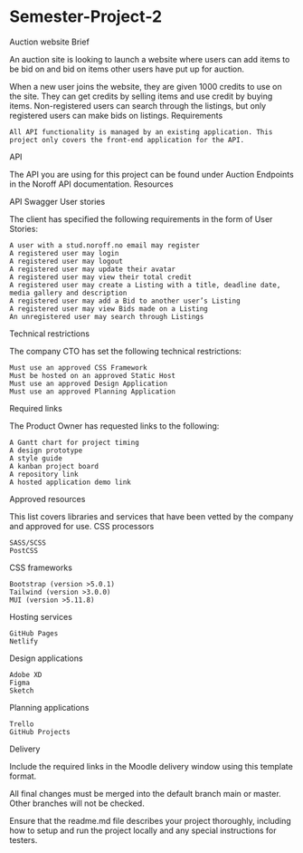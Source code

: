 # Semester-Project-2
Auction website
Brief

An auction site is looking to launch a website where users can add items to be bid on and bid on items other users have put up for auction.

When a new user joins the website, they are given 1000 credits to use on the site. They can get credits by selling items and use credit by buying items. Non-registered users can search through the listings, but only registered users can make bids on listings.
Requirements

    All API functionality is managed by an existing application. This project only covers the front-end application for the API.

API

The API you are using for this project can be found under Auction Endpoints in the Noroff API documentation.
Resources

API Swagger
User stories

The client has specified the following requirements in the form of User Stories:

    A user with a stud.noroff.no email may register
    A registered user may login
    A registered user may logout
    A registered user may update their avatar
    A registered user may view their total credit
    A registered user may create a Listing with a title, deadline date, media gallery and description
    A registered user may add a Bid to another user’s Listing
    A registered user may view Bids made on a Listing
    An unregistered user may search through Listings

Technical restrictions

The company CTO has set the following technical restrictions:

    Must use an approved CSS Framework
    Must be hosted on an approved Static Host
    Must use an approved Design Application
    Must use an approved Planning Application

Required links

The Product Owner has requested links to the following:

    A Gantt chart for project timing
    A design prototype
    A style guide
    A kanban project board
    A repository link
    A hosted application demo link

Approved resources

This list covers libraries and services that have been vetted by the company and approved for use.
CSS processors

    SASS/SCSS
    PostCSS

CSS frameworks

    Bootstrap (version >5.0.1)
    Tailwind (version >3.0.0)
    MUI (version >5.11.8)

Hosting services

    GitHub Pages
    Netlify

Design applications

    Adobe XD
    Figma
    Sketch

Planning applications

    Trello
    GitHub Projects

Delivery

Include the required links in the Moodle delivery window using this template format.

All final changes must be merged into the default branch main or master. Other branches will not be checked.

Ensure that the readme.md file describes your project thoroughly, including how to setup and run the project locally and any special instructions for testers.
